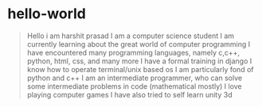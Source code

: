 # hello-world
> Hello i am harshit prasad
> I am a computer science student
> I am currently learning about the great world of computer programming
> I have encountered many programming languages, namely c,c++, python, html, css, and many more
> I have a formal training in django 
> I know how to operate terminal/unix based os
> I am particularly fond of python and c++
> I am an intermediate programmer, who can solve some intermediate problems in code (mathematical mostly)
> I love playing computer games
> I have also tried to self learn unity 3d
